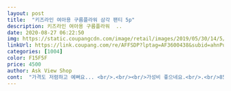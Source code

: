 ```yaml
---
layout: post 
title:  "키즈라인 여아용 구름플라워 삼각 팬티 5p" 
description: 키즈라인 여아용 구름플라워  ..
date: 2020-08-27 06:22:50 
img: https://static.coupangcdn.com/image/retail/images/2019/05/30/14/5/0d2a72d1-004b-42be-b530-0dbb754a3c00.jpg 
linkUrl: https://link.coupang.com/re/AFFSDP?lptag=AF3600438&subid=ahnPublicAsk&pageKey=65635756&itemId=221444252&vendorItemId=4851027923&traceid=V0-113-595b6fab8462e348 
categories: [1004] 
color: F15F5F 
price: 4500 
author: Ask View Shop 
cont:  "가격도 저렴하고 예뻐요... <br/>.<br/><br/>가성비 좋으네요.<br/>.<br/>85사이즈 판매하는곳마다 품절이고 구하기 힘들어<br/>다만 사이즈가 조금씩 차이는 보이네요<br/>어떤거는65여도여유있게맞는게있는데.<br/>.<br/>ㅠ  애매해요.<br/>.<br/><br/>여아 팬티4500원(5개)<br/>있는곳에서 기대안하고 샀는데  나쁘지 않아요<br/>저는개인적으로 겉옷이나속옷이나 크게입는걸안좋아해서그런진몰라도 착용감은 별루에요.<br/>.<br/><br/>코로나땜에 활동력이없어서인지  다른집들처럼 사이즈업해야겠다싶어서구매했네요<br/>" 
---
```

